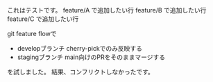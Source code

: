 これはテストです。
feature/A で追加したい行
feature/B で追加したい行
feature/C で追加したい行


git feature flowで

- developブランチ cherry-pickでのみ反映する
- stagingブランチ main向けのPRをそのままマージする

を試しました。
結果、コンフリクトしなかったです。
